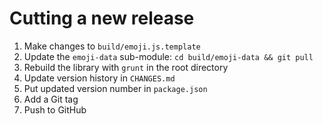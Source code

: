 # Cutting a new release

1. Make changes to `build/emoji.js.template`
2. Update the `emoji-data` sub-module: `cd build/emoji-data && git pull`
2. Rebuild the library with `grunt` in the root directory
3. Update version history in `CHANGES.md`
4. Put updated version number in `package.json`
5. Add a Git tag
6. Push to GitHub
